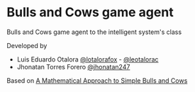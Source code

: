 # Bulls and Cows game agent
Bulls and Cows game agent to the intelligent system's class

Developed by 
* Luis Eduardo Otalora [@lotalorafox](https://github.com/lotalorafox) - [@leotalorac](https://github.com/leotalorac)
* Jhonatan Torres Forero [@jhonatan247](https://github.com/jhonatan247)

Based on [A Mathematical Approach to Simple Bulls and Cows](https://vixra.org/pdf/1601.0302v1.pdf)